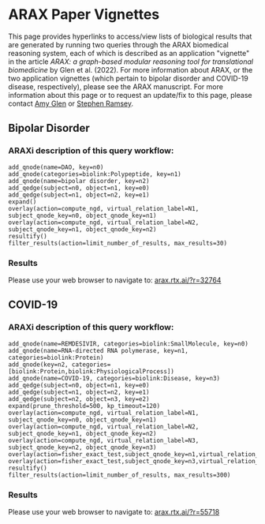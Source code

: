 
# ARAX Paper Vignettes

This page provides hyperlinks to access/view lists of biological results that
are generated by running two queries through the ARAX biomedical reasoning
system, each of which is described as an application "vignette" in the article
_ARAX: a graph-based modular reasoning tool for translational biomedicine_ by
Glen et&nbsp;al. (2022). For more information about ARAX, or the two application
vignettes (which pertain to bipolar disorder and COVID-19 disease, respectively),
please see the <!-- insert URL here: --> ARAX manuscript. For more information
about this page or to request an update/fix to this page, please contact
[Amy Glen](https://github.com/amykglen) or
[Stephen Ramsey](https://github.com/saramsey).

## Bipolar Disorder

### ARAXi description of this query workflow:
```
add_qnode(name=DAO, key=n0)
add_qnode(categories=biolink:Polypeptide, key=n1)
add_qnode(name=bipolar disorder, key=n2)
add_qedge(subject=n0, object=n1, key=e0)
add_qedge(subject=n1, object=n2, key=e1)
expand()
overlay(action=compute_ngd, virtual_relation_label=N1, subject_qnode_key=n0, object_qnode_key=n1)
overlay(action=compute_ngd, virtual_relation_label=N2, subject_qnode_key=n1, object_qnode_key=n2)
resultify()
filter_results(action=limit_number_of_results, max_results=30)
```

### Results

Please use your web browser to navigate to: 
[arax.rtx.ai/?r=32764](https://arax.rtx.ai/?r=32764)

## COVID-19

### ARAXi description of this query workflow:
```
add_qnode(name=REMDESIVIR, categories=biolink:SmallMolecule, key=n0)
add_qnode(name=RNA-directed RNA polymerase, key=n1, categories=biolink:Protein)
add_qnode(key=n2, categories=[biolink:Protein,biolink:PhysiologicalProcess])
add_qnode(name=COVID-19, categories=biolink:Disease, key=n3)
add_qedge(subject=n0, object=n1, key=e0)
add_qedge(subject=n1, object=n2, key=e1)
add_qedge(subject=n2, object=n3, key=e2)
expand(prune_threshold=500, kp_timeout=120)
overlay(action=compute_ngd, virtual_relation_label=N1, subject_qnode_key=n0, object_qnode_key=n1)
overlay(action=compute_ngd, virtual_relation_label=N2, subject_qnode_key=n1, object_qnode_key=n2)
overlay(action=compute_ngd, virtual_relation_label=N3, subject_qnode_key=n2, object_qnode_key=n3)
overlay(action=fisher_exact_test,subject_qnode_key=n1,virtual_relation_label=F1,object_qnode_key=n2)
overlay(action=fisher_exact_test,subject_qnode_key=n3,virtual_relation_label=F2,object_qnode_key=n2)
resultify()
filter_results(action=limit_number_of_results, max_results=300)

```

### Results
Please use your web browser to navigate to: 
[arax.rtx.ai/?r=55718](https://arax.ncats.io/?r=55718)


